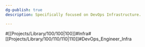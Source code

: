```yaml
---
dg-publish: true
description: Specifically focused on DevOps Infrastructure.

---
```

#[[Projects/Library/100/100\|100]]#Infra#[[Projects/Library/100/110/110\|110]]#DevOps_Engineer_Infra

